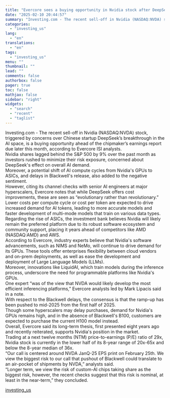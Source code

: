 ```yaml
---
title: "Evercore sees a buying opportunity in Nvidia stock after DeepSeek sell-off"
date: "2025-02-10 20:44:57"
summary: "Investing.com - The recent sell-off in Nvidia (NASDAQ:NVDA) stock, triggered by concerns over Chinese startup DeepSeek’s breakthrough in the AI space, is a buying opportunity ahead of the chipmaker’s earnings report due later this month, according to Evercore ISI analysts.Nvidia shares lagged behind the S&P 500 by 9% over the..."
categories:
  - "investing_us"
lang:
  - "en"
translations:
  - "en"
tags:
  - "investing_us"
menu: ""
thumbnail: ""
lead: ""
comments: false
authorbox: false
pager: true
toc: false
mathjax: false
sidebar: "right"
widgets:
  - "search"
  - "recent"
  - "taglist"
---
```


Investing.com - The recent sell-off in Nvidia (NASDAQ:NVDA) stock, triggered by concerns over Chinese startup DeepSeek’s breakthrough in the AI space, is a buying opportunity ahead of the chipmaker’s earnings report due later this month, according to Evercore ISI analysts.  
Nvidia shares lagged behind the S&P 500 by 9% over the past month as investors rushed to minimize their risk exposure, concerned about DeepSeek's effect on overall AI demand.  
Moreover, a potential shift of AI compute cycles from Nvidia's GPUs to ASICs, and delays in Blackwell's release, also added to the negative sentiment.  
However, citing its channel checks with senior AI engineers at major hyperscalers, Evercore notes that while DeepSeek offers cost improvements, these are seen as “evolutionary rather than revolutionary.”  
Lower costs per compute cycle or cost per token are expected to drive increased demand for AI tokens, leading to more accurate models and faster development of multi-mode models that train on various data types.  
Regarding the rise of ASICs, the investment bank believes Nvidia will likely remain the preferred platform due to its robust software ecosystem and community support, placing it years ahead of competitors like AMD (NASDAQ:AMD) and AWS.  
According to Evercore, industry experts believe that Nvidia's software advancements, such as NIMS and NeMo, will continue to drive demand for its GPUs. These tools offer enterprises flexibility between cloud vendors and on-prem deployments, as well as ease the development and deployment of Large Language Models (LLMs).  
Moreover, innovations like LiquidAI, which train models during the inference process, underscore the need for programmable platforms like Nvidia's GPUs.  
One expert “was of the view that NVDA would likely develop the most efficient inferencing platforms,” Evercore analysts led by Mark Lipacis said in a note.  
With respect to the Blackwell delays, the consensus is that the ramp-up has been pushed to mid-2025 from the first half of 2025.  
Though some hyperscalers may delay purchases, demand for Nvidia's GPUs remains high, and in the absence of Blackwell's B100, customers are expected to purchase the current H100 model instead.  
Overall, Evercore said its long-term thesis, first presented eight years ago and recently reiterated, supports Nvidia's position in the market.  
Trading at a next twelve months (NTM) price-to-earnings (P/E) ratio of 29x, Nvidia stock is currently in the lower half of its 8-year range of 20x-65x and below the 8-year median of 36x.  
“Our call is centered around NVDA JanQ-25 EPS print on February 25th. We view the biggest risk to our call that pushout of Blackwell could translate to an air-pocket of shipments by NVDA,” analysts said.  
“Longer term, we view the risk of custom-AI chips taking share as the biggest risk, however, the recent checks suggest that this risk is nominal, at least in the near-term,” they concluded.

[investing_us](https://www.investing.com/news/stock-market-news/evercore-sees-a-buying-opportunity-in-nvidia-stock-after-deepseek-selloff-3859023)
